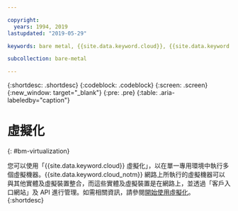 ```yaml
---

copyright:
  years: 1994, 2019
lastupdated: "2019-05-29"

keywords: bare metal, {{site.data.keyword.cloud}}, {{site.data.keyword.cloud_notm}}

subcollection: bare-metal

---
```


{:shortdesc: .shortdesc}
{:codeblock: .codeblock}
{:screen: .screen}
{:new_window: target="_blank"}
{:pre: .pre}
{:table: .aria-labeledby="caption"}

# 虛擬化
{: #bm-virtualization}

您可以使用「{{site.data.keyword.cloud}} 虛擬化」，以在單一專用環境中執行多個虛擬機器。{{site.data.keyword.cloud_notm}} 網路上所執行的虛擬機器可以與其他實體及虛擬裝置整合，而這些實體及虛擬裝置是在網路上，並透過「客戶入口網站」及 API 進行管理。如需相關資訊，請參閱[開始使用虛擬化](/docs/virtualization?topic=Virtualization-getting-started#getting-started)。
{:shortdesc}
